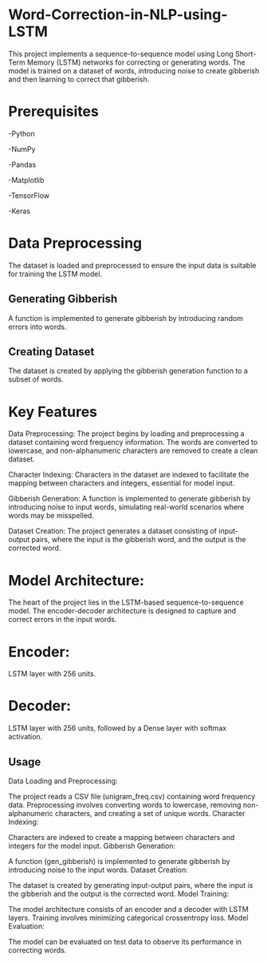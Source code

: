 # Word-Correction-in-NLP-using-LSTM
This project implements a sequence-to-sequence model using Long Short-Term Memory (LSTM) networks for correcting or generating words. The model is trained on a dataset of words, introducing noise to create gibberish and then learning to correct that gibberish.

# Prerequisites
-Python

-NumPy

-Pandas

-Matplotlib

-TensorFlow

-Keras

# Data Preprocessing
The dataset is loaded and preprocessed to ensure the input data is suitable for training the LSTM model.

## Generating Gibberish
A function is implemented to generate gibberish by introducing random errors into words.

## Creating Dataset
The dataset is created by applying the gibberish generation function to a subset of words.

# Key Features
Data Preprocessing: The project begins by loading and preprocessing a dataset containing word frequency information. The words are converted to lowercase, and non-alphanumeric characters are removed to create a clean dataset.

Character Indexing: Characters in the dataset are indexed to facilitate the mapping between characters and integers, essential for model input.

Gibberish Generation: A function is implemented to generate gibberish by introducing noise to input words, simulating real-world scenarios where words may be misspelled.

Dataset Creation: The project generates a dataset consisting of input-output pairs, where the input is the gibberish word, and the output is the corrected word.

# Model Architecture: 
The heart of the project lies in the LSTM-based sequence-to-sequence model. The encoder-decoder architecture is designed to capture and correct errors in the input words.

# Encoder:
LSTM layer with 256 units.

# Decoder:
LSTM layer with 256 units, followed by a Dense layer with softmax activation.

## Usage
Data Loading and Preprocessing:

The project reads a CSV file (unigram_freq.csv) containing word frequency data.
Preprocessing involves converting words to lowercase, removing non-alphanumeric characters, and creating a set of unique words.
Character Indexing:

Characters are indexed to create a mapping between characters and integers for the model input.
Gibberish Generation:

A function (gen_gibberish) is implemented to generate gibberish by introducing noise to the input words.
Dataset Creation:

The dataset is created by generating input-output pairs, where the input is the gibberish and the output is the corrected word.
Model Training:

The model architecture consists of an encoder and a decoder with LSTM layers.
Training involves minimizing categorical crossentropy loss.
Model Evaluation:

The model can be evaluated on test data to observe its performance in correcting words.






